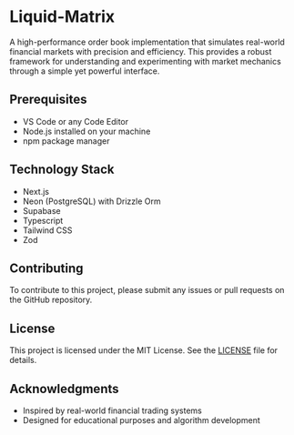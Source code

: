 # Liquid-Matrix
A high-performance order book implementation that simulates real-world financial markets with precision and efficiency. This provides a robust framework for understanding and experimenting with market mechanics through a simple yet powerful interface.


## Prerequisites

- VS Code or any Code Editor
- Node.js installed on your machine
- npm package manager

## Technology Stack

- Next.js
- Neon (PostgreSQL) with Drizzle Orm
- Supabase
- Typescript
- Tailwind CSS
- Zod


## Contributing

To contribute to this project, please submit any issues or pull requests on the GitHub repository.


## License

This project is licensed under the MIT License.  See the [LICENSE](LICENSE) file for details.


## Acknowledgments

- Inspired by real-world financial trading systems
- Designed for educational purposes and algorithm development